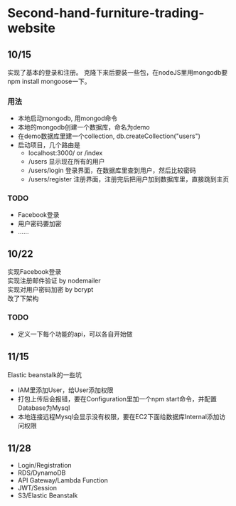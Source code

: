 # Second-hand-furniture-trading-website

## 10/15
实现了基本的登录和注册。
克隆下来后要装一些包，在nodeJS里用mongodb要npm install mongoose一下。  
### 用法
- 本地启动mongodb, 用mongod命令
- 本地的mongodb创建一个数据库，命名为demo
- 在demo数据库里建一个collection, db.createCollection("users")
- 启动项目，几个路由是
	- localhost:3000/ or /index
	- /users	显示现在所有的用户
	- /users/login	登录界面，在数据库里查到用户，然后比较密码
	- /users/register	注册界面，注册完后把用户加到数据库里，直接跳到主页
### TODO
- Facebook登录
- 用户密码要加密
- ......


## 10/22
实现Facebook登录  
实现注册邮件验证 by nodemailer  
实现对用户密码加密 by bcrypt  
改了下架构
### TODO
- 定义一下每个功能的api，可以各自开始做


## 11/15
Elastic beanstalk的一些坑
- IAM里添加User，给User添加权限
- 打包上传后会报错，要在Configuration里加一个npm start命令，并配置Database为Mysql
- 本地连接远程Mysql会显示没有权限，要在EC2下面给数据库Internal添加访问权限

## 11/28
- Login/Registration
- RDS/DynamoDB
- API Gateway/Lambda Function
- JWT/Session
- S3/Elastic Beanstalk
